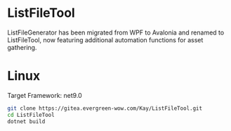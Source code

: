 # ListFileTool

ListFileGenerator has been migrated from WPF to Avalonia and renamed to ListFileTool, now featuring additional automation functions for asset gathering.

# Linux

Target Framework: net9.0

```bash
git clone https://gitea.evergreen-wow.com/Kay/ListFileTool.git
cd ListFileTool
dotnet build
```